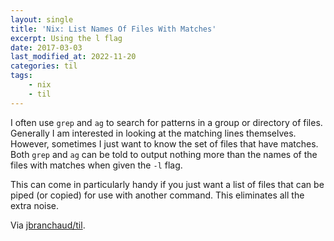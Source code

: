 ```yaml
---
layout: single
title: 'Nix: List Names Of Files With Matches'
excerpt: Using the l flag
date: 2017-03-03
last_modified_at: 2022-11-20
categories: til
tags:
    - nix
    - til
---
```


I often use `grep` and `ag` to search for patterns in a group or directory
of files. Generally I am interested in looking at the matching lines
themselves. However, sometimes I just want to know the set of files that
have matches. Both `grep` and `ag` can be told to output nothing more than
the names of the files with matches when given the `-l` flag.

This can come in particularly handy if you just want a list of files that
can be piped (or copied) for use with another command. This eliminates all
the extra noise.

Via [jbranchaud/til](https://github.com/jbranchaud/til).
